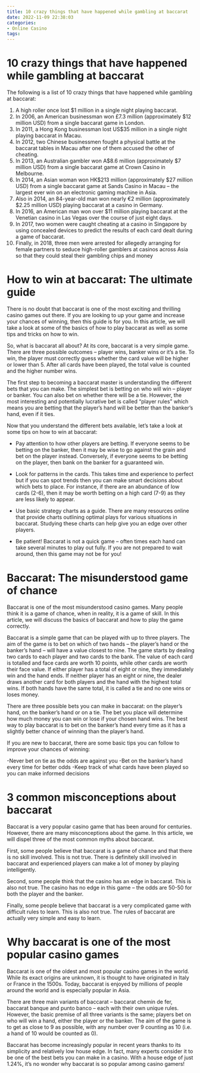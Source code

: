 ```yaml
---
title: 10 crazy things that have happened while gambling at baccarat
date: 2022-11-09 22:38:03
categories:
- Online Casino
tags:
---
```



#  10 crazy things that have happened while gambling at baccarat

The following is a list of 10 crazy things that have happened while gambling at baccarat:

1. A high roller once lost $1 million in a single night playing baccarat.
2. In 2006, an American businessman won £7.3 million (approximately $12 million USD) from a single baccarat game in London.
3. In 2011, a Hong Kong businessman lost US$35 million in a single night playing baccarat in Macau.
4. In 2012, two Chinese businessmen fought a physical battle at the baccarat tables in Macau after one of them accused the other of cheating.
5. In 2013, an Australian gambler won A$8.6 million (approximately $7 million USD) from a single baccarat game at Crown Casino in Melbourne.
6. In 2014, an Asian woman won HK$213 million (approximately $27 million USD) from a single baccarat game at Sands Casino in Macau – the largest ever win on an electronic gaming machine in Asia.
7. Also in 2014, an 84-year-old man won nearly €2 million (approximately $2.25 million USD) playing baccarat at a casino in Germany.
8. In 2016, an American man won over $11 million playing baccarat at the Venetian casino in Las Vegas over the course of just eight days. 
9. In 2017, two women were caught cheating at a casino in Singapore by using concealed devices to predict the results of each card dealt during a game of baccarat. 
10. Finally, in 2018, three men were arrested for allegedly arranging for female partners to seduce high-roller gamblers at casinos across Asia so that they could steal their gambling chips and money

#  How to win at baccarat: The ultimate guide

There is no doubt that baccarat is one of the most exciting and thrilling casino games out there. If you are looking to up your game and increase your chances of winning, then this guide is for you. In this article, we will take a look at some of the basics of how to play baccarat as well as some tips and tricks on how to win.

So, what is baccarat all about? At its core, baccarat is a very simple game. There are three possible outcomes – player wins, banker wins or it’s a tie. To win, the player must correctly guess whether the card value will be higher or lower than 5. After all cards have been played, the total value is counted and the higher number wins.

The first step to becoming a baccarat master is understanding the different bets that you can make. The simplest bet is betting on who will win – player or banker. You can also bet on whether there will be a tie. However, the most interesting and potentially lucrative bet is called “player rules” which means you are betting that the player’s hand will be better than the banker’s hand, even if it ties.

Now that you understand the different bets available, let’s take a look at some tips on how to win at baccarat:

- Pay attention to how other players are betting. If everyone seems to be betting on the banker, then it may be wise to go against the grain and bet on the player instead. Conversely, if everyone seems to be betting on the player, then bank on the banker for a guaranteed win.

- Look for patterns in the cards. This takes time and experience to perfect but if you can spot trends then you can make smart decisions about which bets to place. For instance, if there are an abundance of low cards (2-6), then it may be worth betting on a high card (7-9) as they are less likely to appear.

- Use basic strategy charts as a guide. There are many resources online that provide charts outlining optimal plays for various situations in baccarat. Studying these charts can help give you an edge over other players.

- Be patient! Baccarat is not a quick game – often times each hand can take several minutes to play out fully. If you are not prepared to wait around, then this game may not be for you!

#  Baccarat: The misunderstood game of chance

Baccarat is one of the most misunderstood casino games. Many people think it is a game of chance, when in reality, it is a game of skill. In this article, we will discuss the basics of baccarat and how to play the game correctly.

Baccarat is a simple game that can be played with up to three players. The aim of the game is to bet on which of two hands – the player’s hand or the banker’s hand – will have a value closest to nine. The game starts by dealing two cards to each player and two cards to the bank. The value of each card is totalled and face cards are worth 10 points, while other cards are worth their face value. If either player has a total of eight or nine, they immediately win and the hand ends. If neither player has an eight or nine, the dealer draws another card for both players and the hand with the highest total wins. If both hands have the same total, it is called a tie and no one wins or loses money.

There are three possible bets you can make in baccarat: on the player’s hand, on the banker’s hand or on a tie. The bet you place will determine how much money you can win or lose if your chosen hand wins. The best way to play baccarat is to bet on the banker’s hand every time as it has a slightly better chance of winning than the player’s hand.

If you are new to baccarat, there are some basic tips you can follow to improve your chances of winning: 

-Never bet on tie as the odds are against you
-Bet on the banker’s hand every time for better odds 
-Keep track of what cards have been played so you can make informed decisions

#  3 common misconceptions about baccarat

Baccarat is a very popular casino game that has been around for centuries. However, there are many misconceptions about the game. In this article, we will dispel three of the most common myths about baccarat.

First, some people believe that baccarat is a game of chance and that there is no skill involved. This is not true. There is definitely skill involved in baccarat and experienced players can make a lot of money by playing intelligently.

Second, some people think that the casino has an edge in baccarat. This is also not true. The casino has no edge in this game – the odds are 50-50 for both the player and the banker.

Finally, some people believe that baccarat is a very complicated game with difficult rules to learn. This is also not true. The rules of baccarat are actually very simple and easy to learn.

#  Why baccarat is one of the most popular casino games

Baccarat is one of the oldest and most popular casino games in the world. While its exact origins are unknown, it is thought to have originated in Italy or France in the 1500s. Today, baccarat is enjoyed by millions of people around the world and is especially popular in Asia.

There are three main variants of baccarat – baccarat chemin de fer, baccarat banque and punto banco – each with their own unique rules. However, the basic premise of all three variants is the same; players bet on who will win a hand, either the player or the banker. The aim of the game is to get as close to 9 as possible, with any number over 9 counting as 10 (i.e. a hand of 10 would be counted as 0).

Baccarat has become increasingly popular in recent years thanks to its simplicity and relatively low house edge. In fact, many experts consider it to be one of the best bets you can make in a casino. With a house edge of just 1.24%, it’s no wonder why baccarat is so popular among casino gamers!